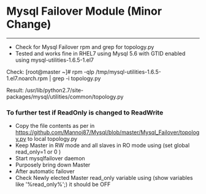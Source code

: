 # Mysql Failover Module (Minor Change)
---------------------------------------

- Check for Mysql Failover rpm and grep for topology.py 
- Tested and works fine in RHEL7 using Mysql 5.6 with GTID enabled using mysql-utilities-1.6.5-1.el7

Check: 
[root@master ~]# rpm -qlp /tmp/mysql-utilities-1.6.5-1.el7.noarch.rpm  | grep -i topology.py
                

Result: 
/usr/lib/python2.7/site-packages/mysql/utilities/common/topology.py


### To further test if ReadOnly is changed to ReadWrite

   - Copy the file contents as per in https://github.com/Mannoj87/Mysql/blob/master/Mysql_Failover/topology.py to local topology.py
   - Keep Master in RW mode and all slaves in RO mode using (set global read_only=1 or 0 ) 
   - Start mysqlfailover daemon 
   - Purposely bring down Master
   - After automatic failover
   - Check Newly elected Master read_only variable using (show variables like '%read_only%';) it should be OFF

